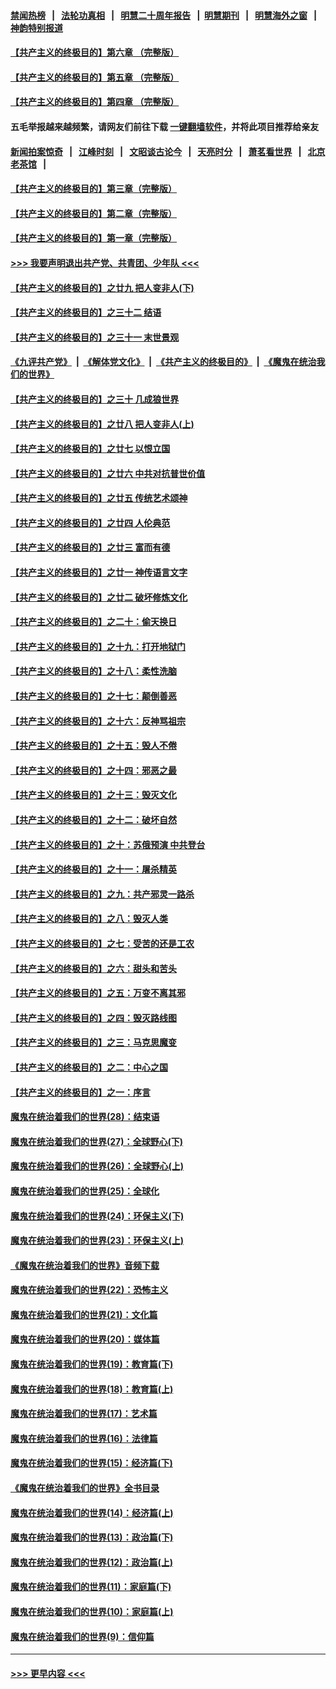 #### [禁闻热榜](热点新闻.md?=0)  &nbsp;&nbsp;|&nbsp;&nbsp; [法轮功真相](https://github.com/gfw-breaker/truth/blob/master/README.md?=0) &nbsp;&nbsp;|&nbsp;&nbsp; [明慧二十周年报告](https://github.com/gfw-breaker/mh-reports/blob/master/README.md?=0) &nbsp;&nbsp;|&nbsp;&nbsp;[明慧期刊](https://github.com/gfw-breaker/mh-qikan) &nbsp;&nbsp;|&nbsp;&nbsp; [明慧海外之窗](https://github.com/gfw-breaker/mh-news/blob/master/README.md?=0) &nbsp;&nbsp;|&nbsp;&nbsp; [神韵特别报道](https://github.com/gfw-breaker/mh-news/blob/master/shenyun.md?=0)
#### [【共产主义的终极目的】第六章 （完整版）](../pages/nsc422/n11428913.md?t=03060631) 
#### [【共产主义的终极目的】第五章 （完整版）](../pages/nsc422/n11428912.md?t=03060631) 
#### [【共产主义的终极目的】第四章 （完整版）](../pages/nsc422/n11428907.md?t=03060631) 
#### 五毛举报越来越频繁，请网友们前往下载 [一键翻墙软件](https://github.com/gfw-breaker/ssr-accounts)，并将此项目推荐给亲友
#### [新闻拍案惊奇](https://github.com/gfw-breaker/banned-news/blob/master/pages/link4.md) &nbsp;&nbsp;|&nbsp;&nbsp; [江峰时刻](https://github.com/gfw-breaker/banned-news/blob/master/pages/link4.md) &nbsp;&nbsp;|&nbsp;&nbsp; [文昭谈古论今](https://github.com/gfw-breaker/banned-news/blob/master/pages/link4.md) &nbsp;&nbsp;|&nbsp;&nbsp; [天亮时分](https://github.com/gfw-breaker/banned-news/blob/master/pages/link4.md) &nbsp;&nbsp;|&nbsp;&nbsp; [萧茗看世界](https://github.com/gfw-breaker/banned-news/blob/master/pages/link4.md) &nbsp;&nbsp;|&nbsp;&nbsp; [北京老茶馆](https://github.com/gfw-breaker/banned-news/blob/master/pages/link4.md) &nbsp;&nbsp;|&nbsp;&nbsp; 
#### [【共产主义的终极目的】第三章（完整版）](../pages/nsc422/n11428848.md?t=03060631) 
#### [【共产主义的终极目的】第二章（完整版）](../pages/nsc422/n11428831.md?t=03060631) 
#### [【共产主义的终极目的】第一章（完整版）](../pages/nsc422/n11417651.md?t=03060631) 
#### [>>> 我要声明退出共产党、共青团、少年队 <<<](https://github.com/begood0513/goodnews/blob/master/quit/letter.md) 
#### [【共产主义的终极目的】之廿九 把人变非人(下)](../pages/nsc422/n11344140.md?t=03060631) 
#### [【共产主义的终极目的】之三十二 结语](../pages/nsc422/n11360535.md?t=03060631) 
#### [【共产主义的终极目的】之三十一 末世景观](../pages/nsc422/n11351129.md?t=03060631) 
#### [《九评共产党》](https://github.com/begood0513/9ping.md/blob/master/README.md) &nbsp;|&nbsp; [《解体党文化》](../../../../jtdwh.md/blob/master/README.md)  &nbsp;|&nbsp; [《共产主义的终极目的》](../../../../gczydzjmd.md/blob/master/README.md) &nbsp;|&nbsp; [《魔鬼在统治我们的世界》](../../../../mgztzwmdsj.md/blob/master/README.md) 
#### [【共产主义的终极目的】之三十 几成狼世界](../pages/nsc422/n11348280.md?t=03060631) 
#### [【共产主义的终极目的】之廿八 把人变非人(上)](../pages/nsc422/n11340492.md?t=03060631) 
#### [【共产主义的终极目的】之廿七 以恨立国](../pages/nsc422/n11336944.md?t=03060631) 
#### [【共产主义的终极目的】之廿六 中共对抗普世价值](../pages/nsc422/n11324785.md?t=03060631) 
#### [【共产主义的终极目的】之廿五 传统艺术颂神](../pages/nsc422/n11296396.md?t=03060631) 
#### [【共产主义的终极目的】之廿四 人伦典范](../pages/nsc422/n11296397.md?t=03060631) 
#### [【共产主义的终极目的】之廿三 富而有德](../pages/nsc422/n11283598.md?t=03060631) 
#### [【共产主义的终极目的】之廿一 神传语言文字](../pages/nsc422/n11263265.md?t=03060631) 
#### [【共产主义的终极目的】之廿二 破坏修炼文化](../pages/nsc422/n11245728.md?t=03060631) 
#### [【共产主义的终极目的】之二十：偷天换日](../pages/nsc422/n11238846.md?t=03060631) 
#### [【共产主义的终极目的】之十九：打开地狱门](../pages/nsc422/n11206376.md?t=03060631) 
#### [【共产主义的终极目的】之十八：柔性洗脑](../pages/nsc422/n11199994.md?t=03060631) 
#### [【共产主义的终极目的】之十七：颠倒善恶](../pages/nsc422/n11179782.md?t=03060631) 
#### [【共产主义的终极目的】之十六：反神骂祖宗](../pages/nsc422/n11166798.md?t=03060631) 
#### [【共产主义的终极目的】之十五：毁人不倦](../pages/nsc422/n11166792.md?t=03060631) 
#### [【共产主义的终极目的】之十四：邪恶之最](../pages/nsc422/n11150249.md?t=03060631) 
#### [【共产主义的终极目的】之十三：毁灭文化](../pages/nsc422/n11135227.md?t=03060631) 
#### [【共产主义的终极目的】之十二：破坏自然](../pages/nsc422/n11135214.md?t=03060631) 
#### [【共产主义的终极目的】之十：苏俄预演 中共登台](../pages/nsc422/n11118424.md?t=03060631) 
#### [【共产主义的终极目的】之十一：屠杀精英](../pages/nsc422/n11118442.md?t=03060631) 
#### [【共产主义的终极目的】之九：共产邪灵一路杀](../pages/nsc422/n11114139.md?t=03060631) 
#### [【共产主义的终极目的】之八：毁灭人类](../pages/nsc422/n11108503.md?t=03060631) 
#### [【共产主义的终极目的】之七：受苦的还是工农](../pages/nsc422/n11101809.md?t=03060631) 
#### [【共产主义的终极目的】之六：甜头和苦头](../pages/nsc422/n11096971.md?t=03060631) 
#### [【共产主义的终极目的】之五：万变不离其邪](../pages/nsc422/n11091285.md?t=03060631) 
#### [【共产主义的终极目的】之四：毁灭路线图](../pages/nsc422/n11086284.md?t=03060631) 
#### [【共产主义的终极目的】之三：马克思魔变](../pages/nsc422/n11061941.md?t=03060631) 
#### [【共产主义的终极目的】之二：中心之国](../pages/nsc422/n11047728.md?t=03060631) 
#### [【共产主义的终极目的】之一：序言](../pages/nsc422/n11086077.md?t=03060631) 
#### [魔鬼在统治着我们的世界(28)：结束语](../pages/nsc422/n10936246.md?t=03060631) 
#### [魔鬼在统治着我们的世界(27)：全球野心(下)](../pages/nsc422/n10928319.md?t=03060631) 
#### [魔鬼在统治着我们的世界(26)：全球野心(上)](../pages/nsc422/n10900318.md?t=03060631) 
#### [魔鬼在统治着我们的世界(25)：全球化](../pages/nsc422/n10788205.md?t=03060631) 
#### [魔鬼在统治着我们的世界(24)：环保主义(下)](../pages/nsc422/n10695307.md?t=03060631) 
#### [魔鬼在统治着我们的世界(23)：环保主义(上)](../pages/nsc422/n10688613.md?t=03060631) 
#### [《魔鬼在统治着我们的世界》音频下载](../pages/nsc422/n10635553.md?t=03060631) 
#### [魔鬼在统治着我们的世界(22)：恐怖主义](../pages/nsc422/n10614727.md?t=03060631) 
#### [魔鬼在统治着我们的世界(21)：文化篇](../pages/nsc422/n10597706.md?t=03060631) 
#### [魔鬼在统治着我们的世界(20)：媒体篇](../pages/nsc422/n10586579.md?t=03060631) 
#### [魔鬼在统治着我们的世界(19)：教育篇(下)](../pages/nsc422/n10564808.md?t=03060631) 
#### [魔鬼在统治着我们的世界(18)：教育篇(上)](../pages/nsc422/n10526970.md?t=03060631) 
#### [魔鬼在统治着我们的世界(17)：艺术篇](../pages/nsc422/n10499093.md?t=03060631) 
#### [魔鬼在统治着我们的世界(16)：法律篇](../pages/nsc422/n10485969.md?t=03060631) 
#### [魔鬼在统治着我们的世界(15)：经济篇(下)](../pages/nsc422/n10469975.md?t=03060631) 
#### [《魔鬼在统治着我们的世界》全书目录](../pages/nsc422/n10464261.md?t=03060631) 
#### [魔鬼在统治着我们的世界(14)：经济篇(上)](../pages/nsc422/n10457370.md?t=03060631) 
#### [魔鬼在统治着我们的世界(13)：政治篇(下)](../pages/nsc422/n10448270.md?t=03060631) 
#### [魔鬼在统治着我们的世界(12)：政治篇(上)](../pages/nsc422/n10444576.md?t=03060631) 
#### [魔鬼在统治着我们的世界(11)：家庭篇(下)](../pages/nsc422/n10440961.md?t=03060631) 
#### [魔鬼在统治着我们的世界(10)：家庭篇(上)](../pages/nsc422/n10435448.md?t=03060631) 
#### [魔鬼在统治着我们的世界(9)：信仰篇](../pages/nsc422/n10432159.md?t=03060631) 

----
#### [ >>> 更早内容 <<< ](../indexes/nsc422-earlier.md)
